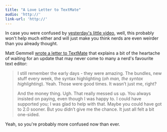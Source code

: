 ```yaml
---
title: "A Love Letter to TextMate"
audio: 'http://'
link-url: 'http://'
---
```

<p>In case you were confused by <a href="https://chrisenns.com/2011/12/12/textmate-2-the-waitinging/">yesterday's little video</a>, well, this probably won't help much either and will just make you think nerds are even weirder than you already thought.</p>
<p>Matt Gemmell <a href="http://mattgemmell.com/2011/12/13/dear-textmate/">wrote a letter to TextMate</a> that explains a bit of the heartache of waiting for an update that may never come to many a nerd's favourite text editor:</p>
<blockquote><p>
  I still remember the early days - they were amazing. The bundles, new stuff every week, the syntax highlighting (<em>oh man, the syntax highlighting</em>). Yeah. Those were good times. It wasn’t just me, right?</p>
<p>  And the money thing. Ugh. That really messed us up. You always insisted on paying, even though I was happy to. I could have supported you; I was glad to help with that. Maybe you could have got to 2.0 sooner. But you didn’t give me the chance. It just all felt a bit one-sided.
</p></blockquote>
<p>Yeah, so you're probably more confused now than ever.</p>
